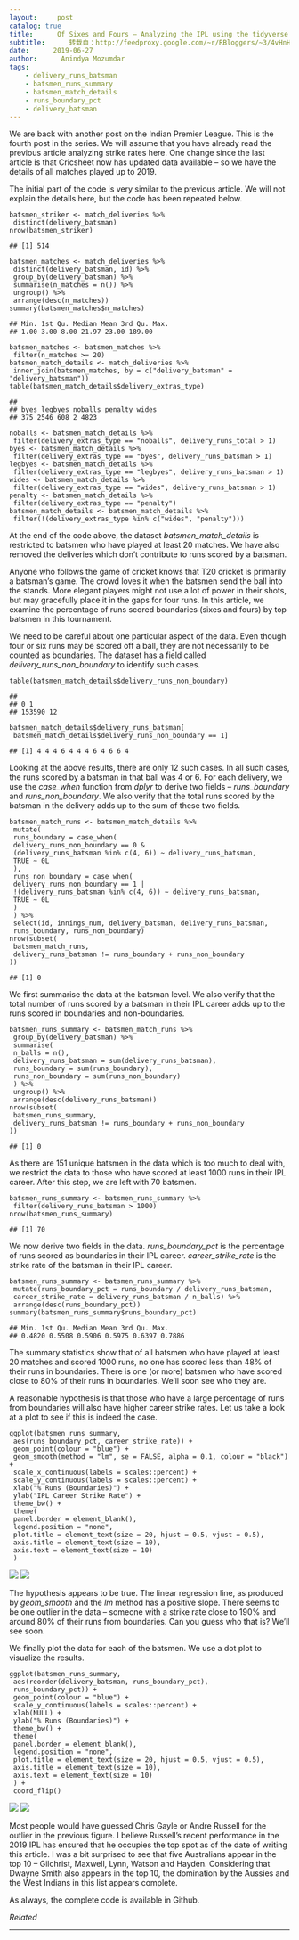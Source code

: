 ```yaml
---
layout:     post
catalog: true
title:      Of Sixes and Fours – Analyzing the IPL using the tidyverse
subtitle:      转载自：http://feedproxy.google.com/~r/RBloggers/~3/4vHnHPOOk3E/
date:      2019-06-27
author:      Anindya Mozumdar
tags:
    - delivery_runs_batsman
    - batsmen_runs_summary
    - batsmen_match_details
    - runs_boundary_pct
    - delivery_batsman
---
```






We are back with another post on the Indian Premier League. This is the fourth post in the series. We will assume that you have already read the previous article analyzing strike rates here. One change since the last article is that Cricsheet now has updated data available – so we have the details of all matches played up to 2019.

The initial part of the code is very similar to the previous article. We will not explain the details here, but the code has been repeated below.

```
batsmen_striker <- match_deliveries %>%
 distinct(delivery_batsman)
nrow(batsmen_striker)
```

```
## [1] 514
```

```
batsmen_matches <- match_deliveries %>%
 distinct(delivery_batsman, id) %>%
 group_by(delivery_batsman) %>%
 summarise(n_matches = n()) %>%
 ungroup() %>%
 arrange(desc(n_matches))
summary(batsmen_matches$n_matches)
```

```
## Min. 1st Qu. Median Mean 3rd Qu. Max. 
## 1.00 3.00 8.00 21.97 23.00 189.00
```

```
batsmen_matches <- batsmen_matches %>%
 filter(n_matches >= 20)
batsmen_match_details <- match_deliveries %>%
 inner_join(batsmen_matches, by = c("delivery_batsman" = "delivery_batsman"))
table(batsmen_match_details$delivery_extras_type)
```

```
## 
## byes legbyes noballs penalty wides 
## 375 2546 608 2 4823
```

```
noballs <- batsmen_match_details %>%
 filter(delivery_extras_type == "noballs", delivery_runs_total > 1)
byes <- batsmen_match_details %>%
 filter(delivery_extras_type == "byes", delivery_runs_batsman > 1)
legbyes <- batsmen_match_details %>%
 filter(delivery_extras_type == "legbyes", delivery_runs_batsman > 1)
wides <- batsmen_match_details %>%
 filter(delivery_extras_type == "wides", delivery_runs_batsman > 1)
penalty <- batsmen_match_details %>%
 filter(delivery_extras_type == "penalty")
batsmen_match_details <- batsmen_match_details %>%
 filter(!(delivery_extras_type %in% c("wides", "penalty")))
```

At the end of the code above, the dataset *batsmen_match_details* is restricted to batsmen who have played at least 20 matches. We have also removed the deliveries which don’t contribute to runs scored by a batsman.

Anyone who follows the game of cricket knows that T20 cricket is primarily a batsman’s game. The crowd loves it when the batsmen send the ball into the stands. More elegant players might not use a lot of power in their shots, but may gracefully place it in the gaps for four runs. In this article, we examine the percentage of runs scored boundaries (sixes and fours) by top batsmen in this tournament.

We need to be careful about one particular aspect of the data. Even though four or six runs may be scored off a ball, they are not necessarily to be counted as boundaries. The dataset has a field called *delivery_runs_non_boundary* to identify such cases.

```
table(batsmen_match_details$delivery_runs_non_boundary)
```

```
## 
## 0 1 
## 153590 12
```

```
batsmen_match_details$delivery_runs_batsman[
 batsmen_match_details$delivery_runs_non_boundary == 1]
```

```
## [1] 4 4 4 6 4 4 4 6 4 6 6 4
```

Looking at the above results, there are only 12 such cases. In all such cases, the runs scored by a batsman in that ball was 4 or 6. For each delivery, we use the *case_when* function from *dplyr* to derive two fields – *runs_boundary* and *runs_non_boundary*. We also verify that the total runs scored by the batsman in the delivery adds up to the sum of these two fields.

```
batsmen_match_runs <- batsmen_match_details %>%
 mutate(
 runs_boundary = case_when(
 delivery_runs_non_boundary == 0 &
 (delivery_runs_batsman %in% c(4, 6)) ~ delivery_runs_batsman,
 TRUE ~ 0L
 ),
 runs_non_boundary = case_when(
 delivery_runs_non_boundary == 1 |
 !(delivery_runs_batsman %in% c(4, 6)) ~ delivery_runs_batsman,
 TRUE ~ 0L
 )
 ) %>%
 select(id, innings_num, delivery_batsman, delivery_runs_batsman,
 runs_boundary, runs_non_boundary)
nrow(subset(
 batsmen_match_runs,
 delivery_runs_batsman != runs_boundary + runs_non_boundary
))
```

```
## [1] 0
```

We first summarise the data at the batsman level. We also verify that the total number of runs scored by a batsman in their IPL career adds up to the runs scored in boundaries and non-boundaries.

```
batsmen_runs_summary <- batsmen_match_runs %>%
 group_by(delivery_batsman) %>%
 summarise(
 n_balls = n(),
 delivery_runs_batsman = sum(delivery_runs_batsman),
 runs_boundary = sum(runs_boundary),
 runs_non_boundary = sum(runs_non_boundary)
 ) %>%
 ungroup() %>%
 arrange(desc(delivery_runs_batsman))
nrow(subset(
 batsmen_runs_summary,
 delivery_runs_batsman != runs_boundary + runs_non_boundary
))
```

```
## [1] 0
```

As there are 151 unique batsmen in the data which is too much to deal with, we restrict the data to those who have scored at least 1000 runs in their IPL career. After this step, we are left with 70 batsmen.

```
batsmen_runs_summary <- batsmen_runs_summary %>%
 filter(delivery_runs_batsman > 1000)
nrow(batsmen_runs_summary)
```

```
## [1] 70
```

We now derive two fields in the data. *runs_boundary_pct* is the percentage of runs scored as boundaries in their IPL career. *career_strike_rate* is the strike rate of the batsman in their IPL career.

```
batsmen_runs_summary <- batsmen_runs_summary %>%
 mutate(runs_boundary_pct = runs_boundary / delivery_runs_batsman,
 career_strike_rate = delivery_runs_batsman / n_balls) %>%
 arrange(desc(runs_boundary_pct))
summary(batsmen_runs_summary$runs_boundary_pct)
```

```
## Min. 1st Qu. Median Mean 3rd Qu. Max. 
## 0.4820 0.5508 0.5906 0.5975 0.6397 0.7886
```

The summary statistics show that of all batsmen who have played at least 20 matches and scored 1000 runs, no one has scored less than 48% of their runs in boundaries. There is one (or more) batsmen who have scored close to 80% of their runs in boundaries. We’ll soon see who they are.

A reasonable hypothesis is that those who have a large percentage of runs from boundaries will also have higher career strike rates. Let us take a look at a plot to see if this is indeed the case.

```
ggplot(batsmen_runs_summary,
 aes(runs_boundary_pct, career_strike_rate)) +
 geom_point(colour = "blue") +
 geom_smooth(method = "lm", se = FALSE, alpha = 0.1, colour = "black") +
 scale_x_continuous(labels = scales::percent) +
 scale_y_continuous(labels = scales::percent) +
 xlab("% Runs (Boundaries)") +
 ylab("IPL Career Strike Rate") +
 theme_bw() +
 theme(
 panel.border = element_blank(),
 legend.position = "none",
 plot.title = element_text(size = 20, hjust = 0.5, vjust = 0.5),
 axis.title = element_text(size = 10),
 axis.text = element_text(size = 10)
 )
```

![](https://i0.wp.com/www.radmuzom.com/post/2019-06-27-of-sixes-and-fours-analyzing-the-ipl-using-the-tidyverse_files/figure-html/unnamed-chunk-7-1.png?w=450&is-pending-load=1#038;ssl=1)
![](https://i0.wp.com/www.radmuzom.com/post/2019-06-27-of-sixes-and-fours-analyzing-the-ipl-using-the-tidyverse_files/figure-html/unnamed-chunk-7-1.png?w=450&ssl=1)


The hypothesis appears to be true. The linear regression line, as produced by *geom_smooth* and the *lm* method has a positive slope. There seems to be one outlier in the data – someone with a strike rate close to 190% and around 80% of their runs from boundaries. Can you guess who that is? We’ll see soon.

We finally plot the data for each of the batsmen. We use a dot plot to visualize the results.

```
ggplot(batsmen_runs_summary,
 aes(reorder(delivery_batsman, runs_boundary_pct),
 runs_boundary_pct)) +
 geom_point(colour = "blue") +
 scale_y_continuous(labels = scales::percent) +
 xlab(NULL) +
 ylab("% Runs (Boundaries)") +
 theme_bw() +
 theme(
 panel.border = element_blank(),
 legend.position = "none",
 plot.title = element_text(size = 20, hjust = 0.5, vjust = 0.5),
 axis.title = element_text(size = 10),
 axis.text = element_text(size = 10)
 ) +
 coord_flip()
```

![](https://i0.wp.com/www.radmuzom.com/post/2019-06-27-of-sixes-and-fours-analyzing-the-ipl-using-the-tidyverse_files/figure-html/unnamed-chunk-8-1.png?w=450&is-pending-load=1#038;ssl=1)
![](https://i0.wp.com/www.radmuzom.com/post/2019-06-27-of-sixes-and-fours-analyzing-the-ipl-using-the-tidyverse_files/figure-html/unnamed-chunk-8-1.png?w=450&ssl=1)


Most people would have guessed Chris Gayle or Andre Russell for the outlier in the previous figure. I believe Russell’s recent performance in the 2019 IPL has ensured that he occupies the top spot as of the date of writing this article. I was a bit surprised to see that five Australians appear in the top 10 – Gilchrist, Maxwell, Lynn, Watson and Hayden. Considering that Dwayne Smith also appears in the top 10, the domination by the Aussies and the West Indians in this list appears complete.

As always, the complete code is available in Github.


*Related*







---
